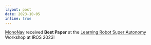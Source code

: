 ```yaml
---
layout: post
date: 2023-10-05
inline: true
---
```


[MonoNav](/mononav) received **Best Paper** at the [Learning Robot Super Autonomy](https://wp.nyu.edu/workshopiros2023superautonomy/) Workshop at IROS 2023!